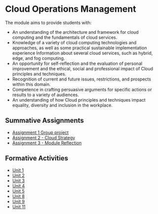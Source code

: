 # Cloud Operations Management

The module aims to provide students with:

- An understanding of the architecture and framework for cloud computing and the fundamentals of cloud services.
- Knowledge of a variety of cloud computing technologies and approaches, as well as some practical sustainable implementation experience Information about several cloud services, such as hybrid, edge, and fog computing.
- An opportunity for self-reflection and the evaluation of personal improvement and the ethical, social and professional impact of Cloud principles and techniques.
- Recognition of current and future issues, restrictions, and prospects within this domain.
- Competence in crafting persuasive arguments for specific actions or results to a variety of audiences.
- An understanding of how Cloud principles and techniques impact equality, diversity and inclusion in the workplace.


## Summative Assignments
- [Assignment 1 Group project](./Assignment1/Assignment1.md)
- [Assignment 2 - Cloud Strategy](./Assignment2/Nugget_Co_Cloud_Strategy_Executive_Summary.pdf)
- [Assignment 3 - Module Reflection](./Reflection.md)


## Formative Activities
- [Unit 1](./Unit1.md)
- [Unit 2](./Unit2.md)
- [Unit 3](./Unit3.md)
- [Unit 4](./Unit4.md)
- [Unit 5](./Unit5.md)
- [Unit 8](./Unit8.md)
- [Unit 9](./Unit9.md)
- [Unit 11](./Unit11.md)
